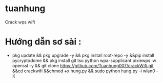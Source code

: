 # tuanhung

Crack wps wifi

# Hướng dẫn sơ sài :

- pkg update && pkg upgrade -y && pkg install root-repo -y &&pip install pycryptodome && pkg install git tsu python wpa-supplicant pixiewps iw openssl -y && git clone https://github.com/Tuanhung007/crackWifi.git
  &&cd crackwifi &&chmod +x hung.py && sudo python hung.py -i wlan0 -K
